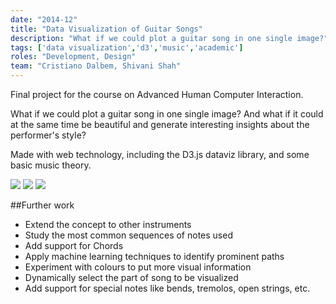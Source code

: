 ```yaml
---
date: "2014-12"
title: "Data Visualization of Guitar Songs"
description: "What if we could plot a guitar song in one single image?"
tags: ['data visualization','d3','music','academic']
roles: "Development, Design"
team: "Cristiano Dalbem, Shivani Shah"
---
```



Final project for the course on Advanced Human Computer Interaction.

What if we could plot a guitar song in one single image? And what if it could at the same time be beautiful and generate interesting insights about the performer's style?

Made with web technology, including the D3.js dataviz library, and some basic music theory.


![](./dataviz1.png) 
![](./dataviz2.png)
![](./dataviz3.png)


##Further work

- Extend the concept to other instruments
- Study the most common sequences of notes used
- Add support for Chords
- Apply machine learning techniques to identify prominent paths
- Experiment with colours to put more visual information
- Dynamically select the part of song to be visualized 
- Add support for special notes like bends, tremolos, open strings, etc.
